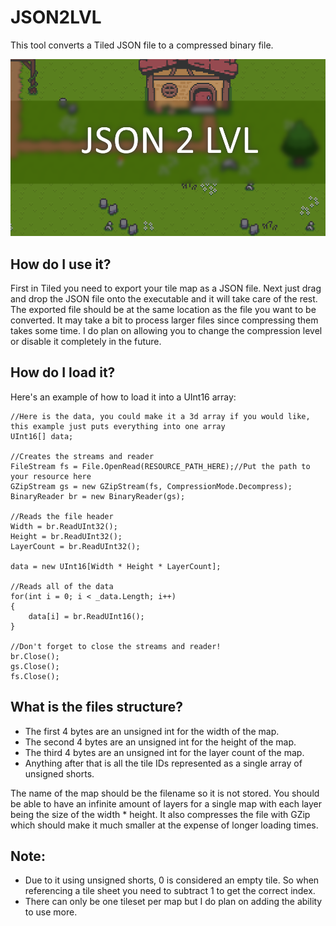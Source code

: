 # JSON2LVL
This tool converts a Tiled JSON file to a compressed binary file.

![alt text](Thumbnail.png)

## How do I use it?
First in Tiled you need to export your tile map as a JSON file. Next just drag and drop the JSON file onto the executable and it will take care of the rest. The exported file should be at the same location as the file you want to be converted. It may take a bit to process larger files since compressing them takes some time. I do plan on allowing you to change the compression level or disable it completely in the future.

## How do I load it?
Here's an example of how to load it into a UInt16 array:
```CSharp
//Here is the data, you could make it a 3d array if you would like, this example just puts everything into one array
UInt16[] data;

//Creates the streams and reader
FileStream fs = File.OpenRead(RESOURCE_PATH_HERE);//Put the path to your resource here
GZipStream gs = new GZipStream(fs, CompressionMode.Decompress);
BinaryReader br = new BinaryReader(gs);

//Reads the file header
Width = br.ReadUInt32();
Height = br.ReadUInt32();
LayerCount = br.ReadUInt32();

data = new UInt16[Width * Height * LayerCount];

//Reads all of the data
for(int i = 0; i < _data.Length; i++)
{
    data[i] = br.ReadUInt16();
}

//Don't forget to close the streams and reader!
br.Close();
gs.Close();
fs.Close();
```

## What is the files structure?
* The first 4 bytes are an unsigned int for the width of the map.
* The second 4 bytes are an unsigned int for the height of the map.
* The third 4 bytes are an unsigned int for the layer count of the map.
* Anything after that is all the tile IDs represented as a single array of unsigned shorts.

The name of the map should be the filename so it is not stored.
You should be able to have an infinite amount of layers for a single map with each layer being the size of the width * height.
It also compresses the file with GZip which should make it much smaller at the expense of longer loading times.

## Note:
* Due to it using unsigned shorts, 0 is considered an empty tile. So when referencing a tile sheet you need to subtract 1 to get the correct index.
* There can only be one tileset per map but I do plan on adding the ability to use more.
